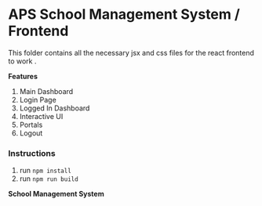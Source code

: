 # APS School Management System / Frontend

This folder contains all the necessary jsx and css files for the react frontend to work .

**Features**

1. Main Dashboard
2. Login Page
3. Logged In Dashboard
4. Interactive UI
5. Portals
6. Logout

### Instructions

1. run ``npm install``
2. run ``npm run build``


**School Management System**


